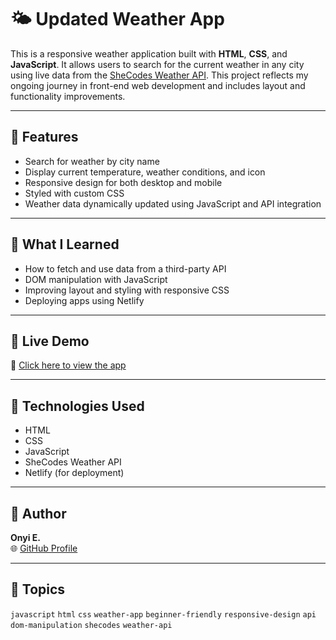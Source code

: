 # 🌤️ Updated Weather App

This is a responsive weather application built with **HTML**, **CSS**, and **JavaScript**. 
It allows users to search for the current weather in any city using live data from the [SheCodes Weather API](https://www.shecodes.io/learn/apis/weather). 
This project reflects my ongoing journey in front-end web development and includes layout and functionality improvements.

---

## 🔧 Features
- Search for weather by city name  
- Display current temperature, weather conditions, and icon  
- Responsive design for both desktop and mobile  
- Styled with custom CSS  
- Weather data dynamically updated using JavaScript and API integration

---

## 🚀 What I Learned
- How to fetch and use data from a third-party API  
- DOM manipulation with JavaScript  
- Improving layout and styling with responsive CSS  
- Deploying apps using Netlify

---

## 📍 Live Demo  
🔗 [Click here to view the app](https://onyi-weather-app.netlify.app/)

---

## 📂 Technologies Used
- HTML  
- CSS  
- JavaScript  
- SheCodes Weather API  
- Netlify (for deployment)

---

## 🧠 Author
**Onyi E.**  
🌐 [GitHub Profile](https://github.com/onyi-e)

---

## 📌 Topics
`javascript` `html` `css` `weather-app` `beginner-friendly` `responsive-design` `api` `dom-manipulation` `shecodes` `weather-api`
